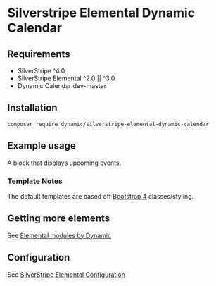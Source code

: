# Silverstripe Elemental Dynamic Calendar

## Requirements

* SilverStripe ^4.0
* SilverStripe Elemental ^2.0 || ^3.0
* Dynamic Calendar dev-master

## Installation

`composer require dynamic/silverstripe-elemental-dynamic-calendar`

## Example usage

A block that displays upcoming events.

### Template Notes

The default templates are based off [Bootstrap 4](https://getbootstrap.com/) classes/styling.

## Getting more elements

See [Elemental modules by Dynamic](https://github.com/dynamic/silverstripe-elemental-blocks#included-blocks)

## Configuration

See [SilverStripe Elemental Configuration](https://github.com/dnadesign/silverstripe-elemental#configuration)
